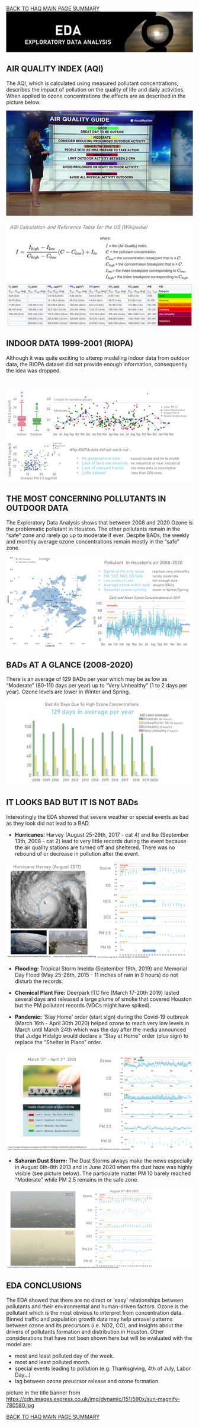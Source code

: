 [BACK TO HAQ MAIN PAGE SUMMARY](https://github.com/Aurenkeelin18/For_You_Thorough_Recruiter/tree/main/HoustonAirQuality)
<br>
![cover](https://github.com/Aurenkeelin18/For_You_Thorough_Recruiter/blob/main/HoustonAirQuality/06_Images/HAQ_EDA_Title.png)

## AIR QUALITY INDEX (AQI)
The AQI, which is calculated using measured pollutant concentrations, describes the impact of pollution on the quality of life and daily activities. When applied to ozone concentrations the effects are as described in the picture below. 
<br>

![tv](https://github.com/Aurenkeelin18/For_You_Thorough_Recruiter/blob/main/HoustonAirQuality/06_Images/HAQ_AQI.png)

![AQI](https://github.com/Aurenkeelin18/For_You_Thorough_Recruiter/blob/main/HoustonAirQuality/06_Images/HAQ_AQICalculation.png)

## INDOOR DATA 1999-2001 (RIOPA)
Although it was quite exciting to attemp modeling indoor data from outdoor data, the RIOPA dataset did not provide enough information, consequently the idea was dropped.

<br>

![riopa](https://github.com/Aurenkeelin18/For_You_Thorough_Recruiter/blob/main/HoustonAirQuality/06_Images/HAQ_EDA_slide1.png)
<br>
## THE MOST CONCERNING POLLUTANTS IN OUTDOOR DATA
The Exploratory Data Analysis shows that between 2008 and 2020 Ozone is the  problematic pollutant in Houston. The other pollutants remain in the “safe” zone and rarely go up to moderate if ever. Despite BADs, the weekly and monthly average ozone concentrations remain mostly in the “safe” zone.

![slide2](https://github.com/Aurenkeelin18/For_You_Thorough_Recruiter/blob/main/HoustonAirQuality/06_Images/HAQ_EDA_slide2.png)


## BADs AT A GLANCE (2008-2020)
There is an average of 129 BADs per year which may be as low as “Moderate” (80-110 days per year) up to “Very Unhealthy” (1 to 2 days per year). Ozone levels are lower in Winter and Spring.

![slide3](https://github.com/Aurenkeelin18/For_You_Thorough_Recruiter/blob/main/HoustonAirQuality/06_Images/HAQ_EDA_slide3.png)


## IT LOOKS BAD BUT IT IS NOT BADs

Interestingly the EDA showed that severe weather or special events as bad as they look did not lead to a BAD.
* **Hurricanes:** Harvey (August 25-29th, 2017 - cat 4) and Ike (September 13th, 2008 - cat 2) lead to very little records during the event because the air quality stations are turned off and sheltered. There was no rebound of or decrease in  pollution after the event.

![harvey](https://github.com/Aurenkeelin18/For_You_Thorough_Recruiter/blob/main/HoustonAirQuality/06_Images/HAQ_EDA_slide4.png)
<br>

* **Flooding:** Tropical Storm Imelda (September 19th, 2019) and Memorial Day Flood (May 25-26th, 2015 - 11 inches of rain in 9 hours) do not disturb the records.

* **Chemical Plant Fire:** Deerpark ITC fire (March 17-20th 2019) lasted several days and released a large plume of smoke that covered Houston but the PM pollutant records (VOCs might have spiked).

* **Pandemic:**  'Stay Home' order (start sign) during the Covid-19 outbreak (March 16th - April 30th 2020) helped ozone to reach very low levels in March until March 24th which was the day after the media announced that Judge Hidalgo would declare a “Stay at Home” order (plus sign) to replace the “Shelter in Place” order.

![pandemic](https://github.com/Aurenkeelin18/For_You_Thorough_Recruiter/blob/main/HoustonAirQuality/06_Images/HAQ_EDA_slide6.png)

* **Saharan Dust Storm:**  The Dust Storms always make the news especially in August 6th-8th 2013 and in June 2020 when the dust haze was highly visible (see picture below). The particulate matter PM 10 barely reached “Moderate” while PM 2.5 remains in the safe zone.

![dust](https://github.com/Aurenkeelin18/For_You_Thorough_Recruiter/blob/main/HoustonAirQuality/06_Images/HAQ_EDA_slide5.png)



## EDA CONCLUSIONS
The EDA showed that there are no direct or 'easy' relationships between pollutants and their environmental and human-driven factors. Ozone is the pollutant which is the most obvious to interpret from concentration data. Binned traffic and population growth data may help unravel patterns between ozone and  its precursors (i.e. NO2, CO), and insights about the drivers of pollutants formation and distribution in Houston.
Other considerations that have not been shown here but will be evaluated with the model are:
* most and least polluted day of the week.
* most and least polluted month.
* special events leading to pollution (e.g. Thanksgiving, 4th of July, Labor Day...)
* lag between ozone preucrsor release and ozone formation.



picture in the title banner from https://cdn.images.express.co.uk/img/dynamic/151/590x/sun-magnify-780580.jpg
<br>

[BACK TO HAQ MAIN PAGE SUMMARY](https://github.com/Aurenkeelin18/For_You_Thorough_Recruiter/tree/main/HoustonAirQuality)
<br>
